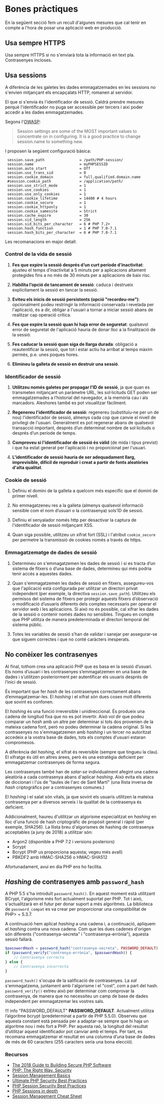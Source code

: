# Bones pràctiques

En la següent secció fem un recull d'algunes mesures que cal tenir en compte a l'hora de posar una aplicació web 
en producció.

## Usa sempre HTTPS

Usa sempre HTTPS si no s'enviarà tota la informació en text pla. Contrasenyes incloses.

## Usa sessions

A diferència de les galetes les dades emmagatzemades en les sessions no s'envien mitjançant els encapçalats HTTP, romanen al servidor.

El que sí s'envia és l'identificador de sessió. Caldrà prendre mesures perquè l'identificador no puga ser accessible per tercers i així poder accedir a les dades emmagatzemades.

Segons l'[OWASP](https://www.owasp.org/index.php/About_The_Open_Web_Application_Security_Project):

> Session settings are some of the MOST important values to concentrate on in configuring. It is a good practice to change session.name to something new.

I proposen la següent configuració bàsica:

```
 session.save_path                = /path/PHP-session/
 session.name                     = myPHPSESSID
 session.auto_start               = Off
 session.use_trans_sid            = 0
 session.cookie_domain            = full.qualified.domain.name
 #session.cookie_path             = /application/path/
 session.use_strict_mode          = 1
 session.use_cookies              = 1
 session.use_only_cookies         = 1
 session.cookie_lifetime          = 14400 # 4 hours
 session.cookie_secure            = 1
 session.cookie_httponly          = 1
 session.cookie_samesite          = Strict
 session.cache_expire             = 30
 session.sid_length               = 256
 session.sid_bits_per_character   = 6 # PHP 7.2+
 session.hash_function            = 1 # PHP 7.0-7.1
 session.hash_bits_per_character  = 6 # PHP 7.0-7.1
```

Les recomanacions en major detall:

### Control de la vida de sessió

1.  **Fes que expire la sessió després d’un curt període d’inactivitat**: ajusteu el temps d’inactivitat a 5 minuts per a aplicacions altament protegides fins a no més de 30 minuts per a aplicacions de baix risc.

2.  **Habilita l’opció de tancament de sessió**: caduca i destrueix explícitament la sessió en tancar la sessió.

3.  **Eviteu els inicis de sessió persistents (opció "recordeu-me")**: opcionalment podeu restringir la informació conservada i revelada per l'aplicació, és a dir, obligar a l'usuari a tornar a iniciar sessió abans de realitzar cap operació crítica.

4.  **Fes que expire la sessió quan hi haja error de seguretat**: qualsevol error de seguretat de l'aplicació hauria de donar lloc a la finalització de la sessió.

5.  **Fes caducar la sessió quan siga de llarga durada**: obligació a reautentificar la sessió, que tot i estar actiu ha arribat al temps màxim permès, p.e. unes poques hores.

6.  **Elimineu la galleta de sessió en destruir una sessió**.

### Identificador de sessió

1.  **Utilitzeu només galetes per propagar l’ID de sessió**, ja que quan es transmeten mitjançant un paràmetre URL, les sol·licituds GET poden ser emmagatzemades a l’historial del navegador, a la memòria cau i als marcadors. Aleshores també es pot visualitzar fàcilment.

2.  **Regenereu l'identificador de sessió**: regenereu (substituïu-ne per un de nou) l'identificador de sessió, almenys cada cop que canvie el nivell de privilegi de l'usuari. Generalment es pot regenerar abans de qualsevol transacció important, després d’un determinat nombre de sol·licituds o després d’un període de temps.

3.  **Comproveu si l'identificador de sessió és vàlid** (de mida i tipus previst) i que ha estat generat per l'aplicació i no proporcionat per l'usuari.

4.  **L'identificador de sessió hauria de ser adequadament llarg, imprevisible, difícil de reproduir i creat a partir de fonts aleatòries d'alta qualitat**.

### Cookie de sessió

1.  Definiu el domini de la galleta a quelcom més específic que el domini de primer nivell.

2.  No emmagatzeneu res a la galleta (almenys qualsevol informació sensible com el nom d’usuari o la contrasenya) sols’ID de sessió.

3.  Definiu el senyalador només http per desactivar la captura de l'identificador de sessió mitjançant XSS.

4.  Quan siga possible, utilitzeu un xifrat fort (SSL) i l'atribut `cookie_secure` per permetre la transmissió de cookies només a través de https.

### Emmagatzematge de dades de sessió

1.  Determineu on s'emmagatzemen les dades de sessió i si es tracta d’un sistema de fitxers o d’una base de dades, determineu qui més podria tenir accés a aquestes dades.

2.  Quan s'emmagatzemen les dades de sessió en fitxers, assegureu-vos que l'aplicació està configurada per utilitzar un directori privat independent (per exemple, la directiva `session.save_path`). Utilitzeu els permisos del sistema de fitxers per protegir aquests fitxers d’observació o modificació d’usuaris diferents dels comptes necessaris per operar el servidor web i les aplicacions. Si això no és possible, cal xifrar les dades de la sessió o contenir només dades no sensibles. Tingueu en compte que PHP utilitza de manera predeterminada el directori temporal del sistema públic.

3.  Totes les variables de sessió s’han de validar i sanejar per assegurar-se que siguem correctes i que no conté caràcters inesperats.

## No conèixer les contrasenyes

Al final, tothom crea una aplicació PHP que es basa en la sessió d’usuari. Els noms d’usuari i les contrasenyes s’emmagatzemen en una base de dades i s’utilitzen posteriorment per autentificar els usuaris després de l’inici de sessió.

És important que fer _hash_ de les contrasenyes correctament abans d’emmagatzemar-les. El _hashing_ i el xifrat són dues coses molt diferents que sovint es confonen.

El _hashing_ és una funció irreversible i unidireccional. És produeix una cadena de longitud fixa que no es pot invertir. Això vol dir que podeu comparar un _hash_ amb un altre per determinar si tots dos provenien de la mateixa cadena font, però no podeu determinar la cadena original. Si les contrasenyes no s'emmagatzemen amb _hashing_ i un tercer no autoritzat accedeix a la vostra base de dades, tots els comptes d'usuari estaran compromesos.

A diferència del _hashing_, el xifrat és reversible (sempre que tingueu la clau). El xifratge és útil en altres àrees, però és una estratègia deficient per emmagatzemar contrasenyes de forma segura.

Les contrasenyes també han de _salar-se_ individualment afegint una cadena aleatòria a cada contrasenya abans d'aplicar _hashing_. Això evita els atacs de diccionari i l'ús de "taules de l'arc de Sant Martí" (una llista inversa de _hash_ criptogràfics per a contrasenyes comunes.)

El _hashing_ i el salat són vitals, ja que sovint els usuaris utilitzen la mateixa contrasenya per a diversos serveis i la qualitat de la contrasenya és deficient.

Addicionalment, haureu d'utilitzar un algorisme especialitzat en _hashing_ en lloc d'una funció de hash criptogràfic de propòsit general i ràpid (per exemple, SHA256). La llista breu d'algorismes de hashing de contrasenya acceptables (a juny de 2018) a utilitzar són:

- Argon2 (disponible a PHP 7.2 i versions posteriors)
- Scrypt
- Bcrypt (PHP us proporciona aquesta; vegeu més avall)
- PBKDF2 amb HMAC-SHA256 o HMAC-SHA512

Afortunadament, avui en dia PHP ens ho facilita.

## _Hashing_ de contrasenyes amb `password_hash`

A PHP 5.5 s'ha introduït `password_hash()`. En aquest moment està utilitzant BCrypt, l'algorisme més fort actualment suportat per PHP. Tot i això, s'actualitzarà en el futur per donar suport a més algoritmes. La biblioteca de `password_compat` es va crear per proporcionar una compatibilitat de PHP> = 5.3.7.

A continuació hem aplicat _hashing_ a una cadena i, a continuació, apliquem el _hashing_ contra una nova cadena. Com que les dues cadenes d'origen són diferents ("contrasenya-secreta" i "contrasenya-errònia"), aquesta sessió fallarà.

```php
$passwordHash = password_hash("contrasenya-secreta", PASSWORD_DEFAULT);
if (password_verify("contrenya-errònia", $passwordHash)) {
    // Contrasenya correcta
} else {
    // Contrasenya incorrecta
}
```

`password_hash()` s'ocupa de la salificació de contrasenyes. La _sal_ s'emmagatzema, juntament amb l'algorisme i el "cost", com a part del hash. `password_verify()` extreu això per determinar com comprovar la contrasenya, de manera que no necessiteu un camp de base de dades independent per emmagatzemar les vostres sals.

!!! info "PASSWORD_DEFAULT"
    **PASSWORD_DEFAULT**. Actualment utilitza l’algoritme bcrypt (predeterminat a partir de PHP 5.5.0). Observeu que aquesta constant està pensada per a adaptar-se sempre que hi haja un algoritme nou i més fort a PHP. Per aquesta raó, la longitud del resultat d’utilitzar aquest identificador pot canviar amb el temps. Per tant, es recomana emmagatzemar el resultat en una columna d’una base de dades de més de 60 caracters (255 caracters seria una bona elecció).

### Recursos

- [The 2018 Guide to Building Secure PHP Software](https://paragonie.com/blog/2017/12/2018-guide-building-secure-php-software)
- [PHP: The Right Way. Security](https://phptherightway.com/#security)
- [Session Management Basics](https://www.php.net/manual/en/features.session.security.management.php)
- [Ultimate PHP Security Best Practices](https://www.cloudways.com/blog/php-security/)
- [PHP Session Security Best Practices](https://github.com/sobstel/sesshin/wiki/PHP-Session-Security---Best-Practices)
- [PHP Sessions in depth](https://www.phparch.com/2018/01/php-sessions-in-depth/)
- [Session Management Cheat Sheet](https://cheatsheetseries.owasp.org/cheatsheets/Session_Management_Cheat_Sheet.html)

